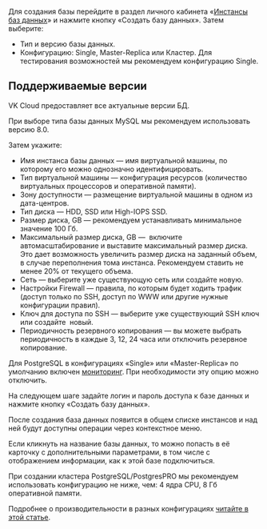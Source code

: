 Для создания базы перейдите в раздел личного кабинета «[Инстансы баз данных](https://mcs.mail.ru/app/services/databases/list/)» и нажмите кнопку «Создать базу данных». Затем выберите:

- Тип и версию базы данных.
- Конфигурацию: Single, Master-Replica или Кластер. Для тестирования возможностей мы рекомендуем конфигурацию Single.

## Поддерживаемые версии

VK Cloud предоставляет все актуальные версии БД.

При выборе типа базы данных MySQL мы рекомендуем использовать версию 8.0.

Затем укажите:

- Имя инстанса базы данных — имя виртуальной машины, по которому его можно однозначно идентифицировать.
- Тип виртуальной машины — конфигурация ресурсов (количество виртуальных процессоров и оперативной памяти).
- Зону доступности — размещение виртуальной машины в одном из дата-центров.
- Тип диска — HDD, SSD или High-IOPS SSD.
- Размер диска, GB — рекомендуем устанавливать минимальное значение 100 Гб.
- Максимальный размер диска, GB —  включите автомасштабирование и выставите максимальный размер диска. Это дает возможность увеличить размер диска на заданный объем, в случае переполнения тома инстанса. Рекомендуем ставить не менее 20% от текущего объема.
- Сеть — выберите уже существующую сеть или создайте новую.
- Настройки Firewall — правила, по которым будет ходить трафик (доступ только по SSH, доступ по WWW или другие нужные конфигурации правил).
- Ключ для доступа по SSH — выберите уже существующий SSH ключ или создайте  новый.
- Периодичность резервного копирования — вы можете выбрать периодичность в каждые 3, 12, 24 часа или отключить резервное копирование.

<info>

Для PostgreSQL в конфигурациях «Single» или «Master-Replica» по умолчанию включен [мониторинг](../../db-monitoring/postgresql). При необходимости эту опцию можно отключить.

</info>

На следующем шаге задайте логин и пароль доступа к базе данных и нажмите кнопку «Создать базу данных».

После создания база данных появится в общем списке инстансов и над ней будут доступны операции через контекстное меню.

Если кликнуть на название базы данных, то можно попасть в её карточку с дополнительными параметрами, в том числе с отображением информации, как к этой базе подключиться.

<warn>

При создании кластера PostgreSQL/PostgresPRO мы рекомендуем использовать конфигурацию не ниже, чем: 4 ядра CPU, 8 Гб оперативной памяти.

</warn>

Подробнее о производительности в разных конфигурациях [читайте в этой статье](https://mcs.mail.ru/help/ru_RU/dbaas-start/postgresql-disk-performance).
